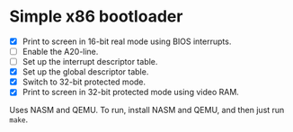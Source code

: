 # Simple x86 bootloader

- [x] Print to screen in 16-bit real mode using BIOS interrupts.
- [ ] Enable the A20-line.
- [ ] Set up the interrupt descriptor table.
- [x] Set up the global descriptor table.
- [x] Switch to 32-bit protected mode.
- [x] Print to screen in 32-bit protected mode using video RAM.

Uses NASM and QEMU. To run, install NASM and QEMU, and then just run `make`.
